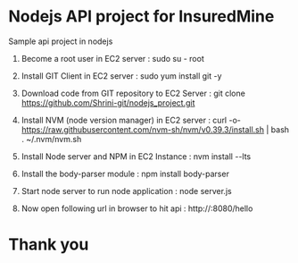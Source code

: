 # Nodejs API project for InsuredMine
Sample api project in nodejs



1. Become a root user in EC2 server :
sudo su - root

2. Install GIT Client in EC2 server :
sudo yum install git -y

3. Download code from GIT repository to EC2 Server :
git clone https://github.com/Shrini-git/nodejs_project.git

4. Install NVM (node version manager) in EC2 server :
curl -o- https://raw.githubusercontent.com/nvm-sh/nvm/v0.39.3/install.sh | bash
. ~/.nvm/nvm.sh

5. Install Node server and NPM in EC2 Instance :
nvm install --lts

6. Install the body-parser module :
npm install body-parser

7. Start node server to run node application :
node server.js


8. Now open following url in browser to hit api :
 http://<EC2 Server Hostname>:8080/hello

# Thank you
